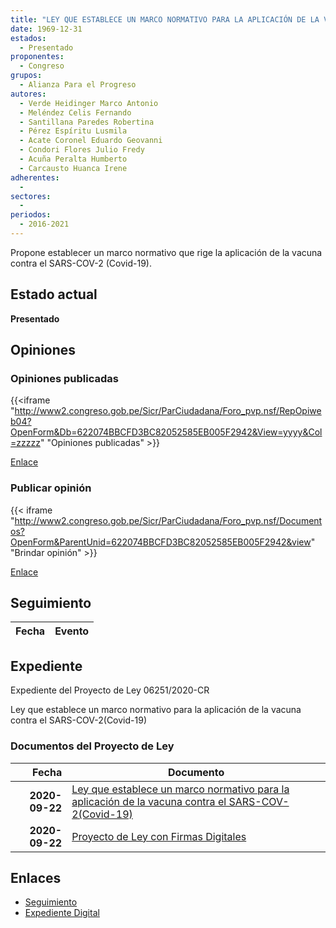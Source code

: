 ```yaml
---
title: "LEY QUE ESTABLECE UN MARCO NORMATIVO PARA LA APLICACIÓN DE LA VACUNA CONTRA EL SARS-COV-2 (COVID-19)"
date: 1969-12-31
estados: 
  - Presentado
proponentes: 
  - Congreso
grupos: 
  - Alianza Para el Progreso
autores: 
  - Verde Heidinger Marco Antonio
  - Meléndez Celis Fernando
  - Santillana Paredes Robertina
  - Pérez Espíritu Lusmila
  - Acate Coronel Eduardo Geovanni
  - Condori Flores Julio Fredy
  - Acuña Peralta Humberto
  - Carcausto Huanca Irene
adherentes: 
  - 
sectores: 
  - 
periodos: 
  - 2016-2021
---
```


Propone establecer un marco normativo que rige la aplicación de la vacuna contra el SARS-COV-2 (Covid-19).


## Estado actual

**Presentado**

## Opiniones

### Opiniones publicadas

{{<iframe "http://www2.congreso.gob.pe/Sicr/ParCiudadana/Foro_pvp.nsf/RepOpiweb04?OpenForm&Db=622074BBCFD3BC82052585EB005F2942&View=yyyy&Col=zzzzz" "Opiniones publicadas" >}}

[Enlace](http://www2.congreso.gob.pe/Sicr/ParCiudadana/Foro_pvp.nsf/RepOpiweb04?OpenForm&Db=622074BBCFD3BC82052585EB005F2942&View=yyyy&Col=zzzzz)
### Publicar opinión

{{< iframe "http://www2.congreso.gob.pe/Sicr/ParCiudadana/Foro_pvp.nsf/Documentos?OpenForm&ParentUnid=622074BBCFD3BC82052585EB005F2942&view" "Brindar opinión" >}}

[Enlace](http://www2.congreso.gob.pe/Sicr/ParCiudadana/Foro_pvp.nsf/Documentos?OpenForm&ParentUnid=622074BBCFD3BC82052585EB005F2942&view)

## Seguimiento

| Fecha | Evento |
|------:|--------|


## Expediente

Expediente del Proyecto de Ley 06251/2020-CR

Ley que establece un marco normativo para la aplicación de la vacuna contra el SARS-COV-2(Covid-19)


### Documentos del Proyecto de Ley

| Fecha | Documento |
|------:|--------|
| **2020-09-22** | [Ley que establece un marco normativo para la aplicación de la vacuna contra el SARS-COV-2(Covid-19)](http://www.leyes.congreso.gob.pe/Documentos/2016_2021/Proyectos_de_Ley_y_de_Resoluciones_Legislativas/PL06251-20200922.pdf) |
| **2020-09-22** | [Proyecto de Ley con Firmas Digitales](http://www.leyes.congreso.gob.pe/Documentos/2016_2021/Proyectos_de_Ley_y_de_Resoluciones_Legislativas/Proyectos_Firmas_digitales/PL06251.pdf) |

## Enlaces 

- [Seguimiento](http://www2.congreso.gob.pe/Sicr/TraDocEstProc/CLProLey2016.nsf/f7fff46988ca05b1052578e100829cc7/605259491a9a9569052585eb0061331a?OpenDocument)
- [Expediente Digital](http://www2.congreso.gob.pe/Sicr/TraDocEstProc/CLProLey2016.nsf/f7fff46988ca05b1052578e100829cc7/605259491a9a9569052585eb0061331a?OpenDocument&Click=05257FB7005EB655.eb71d0cf91d8294e05256cdf006b5706/$Body/0.1C6C)
